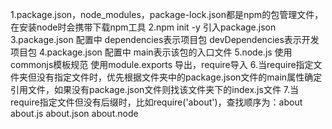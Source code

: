 1.package.json，node_modules，package-lock.json都是npm的包管理文件，在安装node时会携带下载npm工具
2.npm init -y  引入package.json
3.package.json 配置中 dependencies表示项目包  devDependencies表示开发项目包
4.package.json 配置中 main表示该包的入口文件
5.node.js 使用commonjs模板规范 使用module.exports 导出，require导入
6.当require指定文件夹但没有指定文件时，优先根据文件夹中的package.json文件的main属性确定引用文件，如果没有package.json文件则找该文件夹下的index.js文件
7.当require指定文件但没有后缀时，比如require('about')，查找顺序为：about about.js about.json about.node
